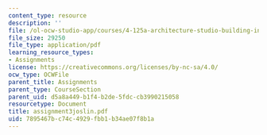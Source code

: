 ```yaml
---
content_type: resource
description: ''
file: /ol-ocw-studio-app/courses/4-125a-architecture-studio-building-in-landscapes-fall-2005/7895467bc74c4929fbb1b34ae07f8b1a_assignment3joslin.pdf
file_size: 29250
file_type: application/pdf
learning_resource_types:
- Assignments
license: https://creativecommons.org/licenses/by-nc-sa/4.0/
ocw_type: OCWFile
parent_title: Assignments
parent_type: CourseSection
parent_uid: d5a8a449-b1f4-b2de-5fdc-cb3990215058
resourcetype: Document
title: assignment3joslin.pdf
uid: 7895467b-c74c-4929-fbb1-b34ae07f8b1a
---
```

